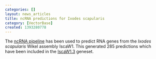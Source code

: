 ```yaml
---
categories: []
layout: news_articles
title: ncRNA predictions for Ixodes scapularis
category: [VectorBase]
created: 1393280778
---
```

The <a href="/info/genome/genebuild/ncrna.html">ncRNA pipeline</a> has been used to predict RNA genes from the <em>Ixodes scapularis </em> Wikel assembly IscaW1. This generated 285 predictions which have been included in the <a href="/organisms/ixodes-scapularis/wikel/IscaW1.3">IscaW1.3</a> geneset.
